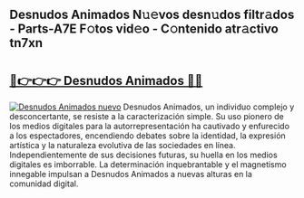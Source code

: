 ## Desnudos Animados N𝚞𝚎vos desn𝚞dos filtr𝚊dos - Parts-A7E F𝚘tos vid𝚎o - C𝚘ntenido atr𝚊ctivo tn7xn

# <h2><a href="http://mb5rdr.tromn.icu/?c=Desnudos+Animados">🔗👉👉👉 Desnudos Animados 🔗🔗</a></h2>

[![Desnudos Animados nuevo](https://i.imgur.com/pEAQMta.gif)](http://mb5rdr.tromn.icu/?c=Desnudos+Animados)
Desnudos Animados, un individuo complejo y desconcertante, se resiste a la caracterización simple. Su uso pionero de los medios digitales para la autorrepresentación ha cautivado y enfurecido a los espectadores, encendiendo debates sobre la identidad, la expresión artística y la naturaleza evolutiva de las sociedades en línea. Independientemente de sus decisiones futuras, su huella en los medios digitales es imborrable. La determinación inquebrantable y el magnetismo innegable impulsan a Desnudos Animados a nuevas alturas en la comunidad digital.
